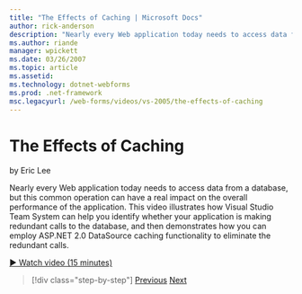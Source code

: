 ```yaml
---
title: "The Effects of Caching | Microsoft Docs"
author: rick-anderson
description: "Nearly every Web application today needs to access data from a database, but this common operation can have a real impact on the overall performance of the a..."
ms.author: riande
manager: wpickett
ms.date: 03/26/2007
ms.topic: article
ms.assetid: 
ms.technology: dotnet-webforms
ms.prod: .net-framework
msc.legacyurl: /web-forms/videos/vs-2005/the-effects-of-caching
---
```

The Effects of Caching
====================
by Eric Lee

Nearly every Web application today needs to access data from a database, but this common operation can have a real impact on the overall performance of the application. This video illustrates how Visual Studio Team System can help you identify whether your application is making redundant calls to the database, and then demonstrates how you can employ ASP.NET 2.0 DataSource caching functionality to eliminate the redundant calls.

[&#9654; Watch video (15 minutes)](https://channel9.msdn.com/Blogs/ASP-NET-Site-Videos/the-effects-of-caching)

>[!div class="step-by-step"]
[Previous](custom-extraction-rules-and-coded-web-tests.md)
[Next](using-the-load-test-agent.md)